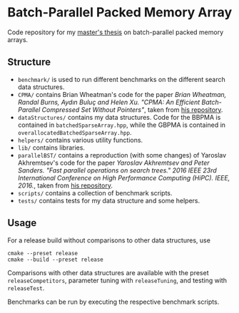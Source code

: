 # Batch-Parallel Packed Memory Array

Code repository for my [master's thesis](https://doi.org/10.5445/IR/1000165546) on batch-parallel packed memory arrays.

## Structure
- ```benchmark/``` is used to run different benchmarks on the different search data structures.
- ```CPMA/``` contains Brian Wheatman's code for the paper *Brian Wheatman, Randal Burns, Aydın Buluç and Helen Xu. "CPMA: An Efficient Batch-Parallel Compressed Set Without Pointers"*, taken from [his repository](https://github.com/wheatman/Packed-Memory-Array).
- ```dataStructures/``` contains my data structures. Code for the BBPMA is contained in ```batchedSparseArray.hpp```, while the GBPMA is contained in ```overallocatedBatchedSparseArray.hpp```.
- ```helpers/``` contains various utility functions.
- ```lib/``` contains libraries.
- ```parallelBST/``` contains a reproduction (with some changes) of Yaroslav Akhremtsev's code for the paper *Yaroslav Akhremtsev and Peter Sanders. "Fast parallel operations on search trees." 2016 IEEE 23rd International Conference on High Performance Computing (HiPC). IEEE, 2016.*, taken from [his repository](https://git.scc.kit.edu/akhremtsev/ParallelBST).
- ```scripts/``` contains a collection of benchmark scripts.
- ```tests/``` contains tests for my data structure and some helpers.

## Usage
For a release build without comparisons to other data structures, use 
```
cmake --preset release
cmake --build --preset release   
```
Comparisons with other data structures are available with the preset ```releaseCompetitors```,
parameter tuning with ```releaseTuning```, and testing with ```releaseTest```.

Benchmarks can be run by executing the respective benchmark scripts.
